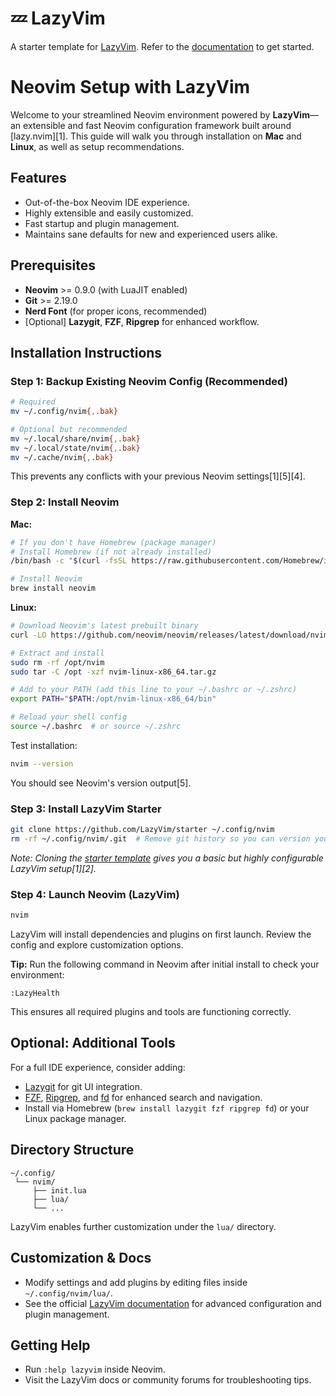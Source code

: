# 💤 LazyVim

A starter template for [LazyVim](https://github.com/LazyVim/LazyVim).
Refer to the [documentation](https://lazyvim.github.io/installation) to get started.

# Neovim Setup with LazyVim

Welcome to your streamlined Neovim environment powered by **LazyVim**—an extensible and fast Neovim configuration framework built around [lazy.nvim][1]. This guide will walk you through installation on **Mac** and **Linux**, as well as setup recommendations.

## Features

- Out-of-the-box Neovim IDE experience.
- Highly extensible and easily customized.
- Fast startup and plugin management.
- Maintains sane defaults for new and experienced users alike.

## Prerequisites

- **Neovim** >= 0.9.0 (with LuaJIT enabled)
- **Git** >= 2.19.0
- **Nerd Font** (for proper icons, recommended)
- [Optional] **Lazygit**, **FZF**, **Ripgrep** for enhanced workflow.

## Installation Instructions

### Step 1: Backup Existing Neovim Config (Recommended)

```sh
# Required
mv ~/.config/nvim{,.bak}

# Optional but recommended
mv ~/.local/share/nvim{,.bak}
mv ~/.local/state/nvim{,.bak}
mv ~/.cache/nvim{,.bak}
```

This prevents any conflicts with your previous Neovim settings[1][5][4].

### Step 2: Install Neovim

**Mac:**

```sh
# If you don't have Homebrew (package manager)
# Install Homebrew (if not already installed)
/bin/bash -c "$(curl -fsSL https://raw.githubusercontent.com/Homebrew/install/HEAD/install.sh)"

# Install Neovim
brew install neovim
```

**Linux:**

```sh
# Download Neovim's latest prebuilt binary
curl -LO https://github.com/neovim/neovim/releases/latest/download/nvim-linux-x86_64.tar.gz

# Extract and install
sudo rm -rf /opt/nvim
sudo tar -C /opt -xzf nvim-linux-x86_64.tar.gz

# Add to your PATH (add this line to your ~/.bashrc or ~/.zshrc)
export PATH="$PATH:/opt/nvim-linux-x86_64/bin"

# Reload your shell config
source ~/.bashrc  # or source ~/.zshrc
```

Test installation:

```sh
nvim --version
```

You should see Neovim's version output[5].

### Step 3: Install LazyVim Starter

```sh
git clone https://github.com/LazyVim/starter ~/.config/nvim
rm -rf ~/.config/nvim/.git  # Remove git history so you can version your config later
```

_Note: Cloning the [starter template](https://github.com/LazyVim/starter) gives you a basic but highly configurable LazyVim setup[1][2]._

### Step 4: Launch Neovim (LazyVim)

```sh
nvim
```

LazyVim will install dependencies and plugins on first launch. Review the config and explore customization options.

**Tip:** Run the following command in Neovim after initial install to check your environment:

```
:LazyHealth
```

This ensures all required plugins and tools are functioning correctly.

## Optional: Additional Tools

For a full IDE experience, consider adding:

- [Lazygit](https://github.com/jesseduffield/lazygit) for git UI integration.
- [FZF](https://github.com/junegunn/fzf), [Ripgrep](https://github.com/BurntSushi/ripgrep), and [fd](https://github.com/sharkdp/fd) for enhanced search and navigation.
- Install via Homebrew (`brew install lazygit fzf ripgrep fd`) or your Linux package manager.

## Directory Structure

```
~/.config/
 └── nvim/
     ├── init.lua
     ├── lua/
     └── ...
```

LazyVim enables further customization under the `lua/` directory.

## Customization & Docs

- Modify settings and add plugins by editing files inside `~/.config/nvim/lua/`.
- See the official [LazyVim documentation](https://lazyvim.github.io) for advanced configuration and plugin management.

## Getting Help

- Run `:help lazyvim` inside Neovim.
- Visit the LazyVim docs or community forums for troubleshooting tips.
